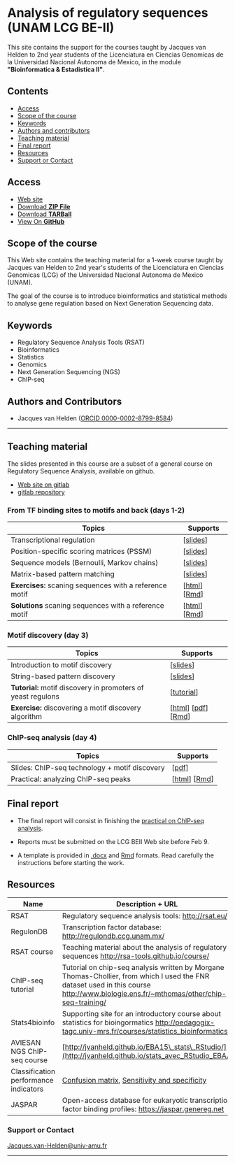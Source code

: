 # Analysis of regulatory sequences (UNAM LCG BE-II)

This site contains the support for the courses  taught by Jacques van Helden to 2nd year students of the
Licenciatura en Ciencias Genomicas de la Universidad Nacional Autonoma
de Mexico, in the module  **"Bioinformatica & Estadistica II"**.

## Contents

- [Access](#access)
- [Scope of the course](#scope-of-the-course)
- [Keywords](#keywords)
- [Authors and contributors](#authors-and-contributors)
- [Teaching material](#teaching-material)
- [Final report](#final-report)
- [Resources](#resources)
- [Support or Contact](#support-or-contact)

## Access

- [Web site](http://jvanheld.github.io/LCG_BEII/)
- [Download **ZIP File**](https://github.com/jvanheld/LCG_Bioinfo-II/zipball/master)
- [Download **TARBall**](https://github.com/jvanheld/LCG_Bioinfo-II/tarball/master)
- [View On **GitHub**](https://github.com/jvanheld/LCG_Bioinfo-II)

## Scope of the course

This Web site contains the teaching material for a 1-week course taught
by Jacques van Helden to 2nd year\'s students of the Licenciatura en
Ciencias Genomicas (LCG) of the Universidad Nacional Autonoma de Mexico
(UNAM).

The goal of the course is to introduce bioinformatics and statistical
methods to analyse gene regulation based on Next Generation Sequencing
data.

## Keywords

- Regulatory Sequence Analysis Tools (RSAT)
- Bioinformatics
- Statistics
- Genomics
- Next Generation Sequencing (NGS)
- ChIP-seq

## Authors and Contributors

- Jacques van Helden ([ORCID 0000-0002-8799-8584](https://orcid.org/0000-0002-8799-8584))


****************************************************************
## Teaching material

The slides presented in this course are a subset of a general course on Regulatory Sequence Analysis, available on github. 

- [Web site on gitlab](https://rsa-tools.github.io/course/)
- [gitlab repository](https://github.com/rsa-tools/course)

### From TF binding sites to motifs and back (days 1-2)


| Topics                                                | Supports |
|-------------------------------------------------------|----------|
| Transcriptional regulation | [[slides](https://rsa-tools.github.io/course/pdf_files/01.2_regulatory_sequences_intro.pdf)] |
| Position-specific scoring matrices (PSSM) | [[slides](https://rsa-tools.github.io/course/pdf_files/01.4.PSSM_theory.pdf)] |
| Sequence models (Bernoulli, Markov chains) | [[slides](https://rsa-tools.github.io/course/pdf_files/01.3.sequence_models.pdf)] |
| Matrix-based pattern matching | [[slides](https://rsa-tools.github.io/course/pdf_files/02.3.pattern_matching_matrices.pdf)] |
| **Exercises:** scaning sequences with a reference motif |  [[html](practicals/motif_search_RegulonDB/motif_search_RegulonDB.html)] [[Rmd](https://raw.githubusercontent.com/jvanheld/LCG_BEII/gh-pages/practicals/motif_search_RegulonDB/motif_search_RegulonDB.Rmd)]  |
| **Solutions** scaning sequences with a reference motif |  [[html](practicals/motif_search_RegulonDB/motif_search_RegulonDB_solutions.html)] [[Rmd](https://raw.githubusercontent.com/jvanheld/LCG_BEII/gh-pages/practicals/motif_search_RegulonDB/motif_search_RegulonDB_solutions.Rmd)] | 
  
### Motif discovery (day 3)

| Topics                                                | Supports |
|-------------------------------------------------------|----------|
| Introduction to motif discovery |  [[slides](http://rsa-tools.github.io/course/pdf_files/03.1.pattern_discovery_intro.pdf)] |
| String-based pattern discovery | [[slides](http://rsa-tools.github.io/course/pdf_files/03.2.1.pattern_discovery_strings.pdf)] |
| **Tutorial:** motif discovery in promoters of yeast regulons | [[tutorial](practicals/motif_discovery/motif_discovery_yeast_regulons.html)]
| **Exercise:** discovering a motif discovery algorithm | [[html](practicals/motif_discovery/discovering_a_motif_discovery_algorithm.html)] [[pdf](practicals/motif_discovery/discovering_a_motif_discovery_algorithm.pdf)] [[Rmd](https://raw.githubusercontent.com/jvanheld/LCG_BEII/gh-pages/practicals/motif_discovery/discovering_a_motif_discovery_algorithm.Rmd)] |

### ChIP-seq analysis (day 4)

| Topics                                                | Supports |
|-------------------------------------------------------|----------|
| Slides: ChIP-seq technology + motif discovery | [[pdf](slides/ChIP-seq_compilation.pdf)]|
| Practical: analyzing ChIP-seq peaks | [[html](practicals/chip-seq_analysis/chip-seq_analysis.html)] [[Rmd](https://raw.githubusercontent.com/jvanheld/LCG_BEII/gh-pages/practicals/chip-seq_analysis/chip-seq_analysis.Rmd)] |

## Final report

- The final report will consist in finishing the [practical on ChIP-seq analysis](practicals/chip-seq_analysis/chip-seq_analysis.html). 

- Reports must be submitted on the LCG BEII Web site before Feb 9. 

- A template is provided in [.docx](practicals/chip-seq_analysis/LASTNAME_Firstname_chip-seq_analysis_report.docx) and [Rmd](https://raw.githubusercontent.com/jvanheld/LCG_BEII/gh-pages/practicals/chip-seq_analysis/LASTNAME_Firstname_chip-seq_analysis_report.Rmd) formats. Read carefully the instructions before starting the work. 

## Resources

| Name   | Description + URL |
|------------------|-----------------------------------------------|
| RSAT | Regulatory sequence analysis tools: <http://rsat.eu/> |
| RegulonDB | Transcription factor database: <http://regulondb.ccg.unam.mx/> |
| RSAT course | Teaching material about the analysis of regulatory sequences <http://rsa-tools.github.io/course/> |
| ChIP-seq tutorial | Tutorial on chip-seq analysis written by Morgane Thomas-Chollier, from which I used the FNR dataset used in this course <http://www.biologie.ens.fr/~mthomas/other/chip-seq-training/> |
| Stats4bioinfo | Supporting site for an introductory course about statistics for bioingormatics  <http://pedagogix-tagc.univ-mrs.fr/courses/statistics_bioinformatics/> |
|  AVIESAN NGS ChIP-seq course |  [http://jvanheld.github.io/EBA15\_stats\_RStudio/](http://jvanheld.github.io/stats_avec_RStudio_EBA/) |
| Classification performance indicators | [Confusion matrix](https://en.wikipedia.org/wiki/Confusion_matrix), [Sensitivity and specificity](https://en.wikipedia.org/wiki/Sensitivity_and_specificity)|
| JASPAR | Open-access database for eukaryotic transcription factor binding profiles: <https://jaspar.genereg.net> |

### Support or Contact

<Jacques.van-Helden@univ-amu.fr>

****************************************************************
